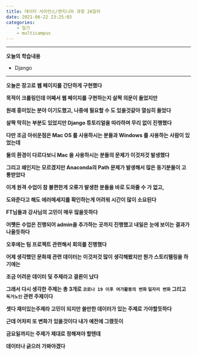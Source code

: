 ```yaml
---
title: 데이터 사이언스/엔지니어 과정 26일차
date: 2021-06-22 23:25:03
categories:
    - 일기
    - multicampus
---
```

___
**오늘의 학습내용**

- Django
___
**오늘은 장고로 웹 페이지를 간단하게 구현했다**  

**목적이 크롤링인데 어째서 웹 페이지를 구현하는지 살짝 의문이 들었지만**  

**원래 흥미있는 분야 이기도했고,  나중에 필요할 수 도 있을것같아 열심히 들었다**  

**살짝 막히는 부분도 있었지만 Django 튜토리얼을 따라하며 무리 없이 진행했다**  

**다만 조금 아쉬운점은 Mac OS 를 사용하시는 분들과 Windows 를 사용하는 사람이 있었는데**  

**둘의 환경이 다르다보니 Mac 을 사용하시는 분들의 문제가 이것저것 발생했다**  

**그리고 왜인지는 모르겠지만 Anaconda의 Path 문제가 발생해서 많은 동기분들이 고통받았다**  

**이게 원격 수업이 참 불편한게 오류가 발생한 분들을 바로 도와줄 수 가 없고,**  

**도와준다고 해도 에러메세지를 확인하는게 어려워 시간이 많이 소요된다**  

**FT님들과 강사님의 고민이 매우 많을듯하다**  

**어쨋든 수업은 진행되어 admin을 추가하는 곳까지 진행했고 내일은 눈에 보이는 결과가 나올듯하다**  

**오후에는 팀 프로젝트 관련해서 회의를 진행했다**  

**어제 생각했던 문화재 관련 데이터는 이것저것 많이 생각해봤지만 뭔가 스토리텔링을 하기에는**  

**조금 어려운 데이터 및 주제라고 결론이 났다**  

**그래서 다시 생각한 주제는 총 3개로 `코로나 19 이후 여가활동의 변화` `일자리 변화` 그리고 `독거노인` 관련 주제이다**

**셋다 재미있는주제라 고민이 되지만 쓸만한 데이터가 있는 주제로 가야할듯하다**  

**근데 어차피 또 변화가 있을것이다   내가 예전에 그랬듯이**  

**금요일까지는 주제가 제대로 정해져야 할텐데**  

**데이터나 긁으러 가봐야겠다**
